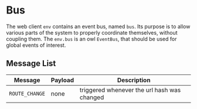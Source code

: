 # Bus

The web client `env` contains an event bus, named `bus`. Its purpose is to allow
various parts of the system to properly coordinate themselves, without coupling
them. The `env.bus` is an owl `EventBus`, that should be used for global events
of interest.

## Message List

| Message        | Payload | Description                                 |
| -------------- | ------- | ------------------------------------------- |
| `ROUTE_CHANGE` | none    | triggered whenever the url hash was changed |
